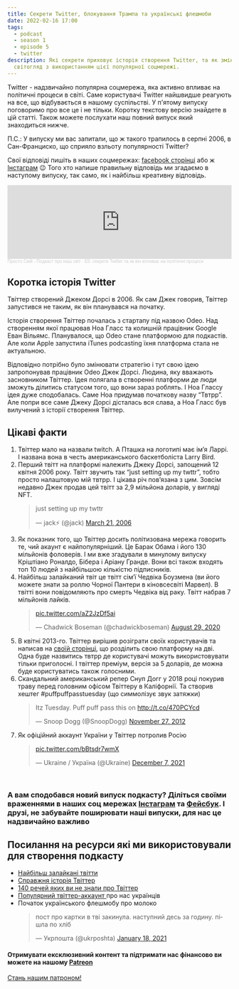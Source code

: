 ```yaml
---
title: Секрети Twitter, блокування Трампа та українські флешмоби
date: 2022-02-16 17:00
tags:
  - podcast
  - season 1
  - episode 5
  - twitter
description: Які секрети приховує історія створення Twitter, та як змінється наш
  світогляд з використанням цієї популярної соцмережі.
---
```

Twitter - надзвичайно популярна соцмережа, яка активно впливає на політичні процеси в світі. Саме користувачі Twitter найшвидше реагують на все, що відбувається в нашому суспільстві. У п'ятому випуску поговоримо про все це і не тільки. Коротку текстову версію знайдете в цій статті. Також можете послухати наш повний випуск який знаходиться нижче.

П.С.: У випуску ми вас запитали, що ж такого трапилось в серпні 2006, в Сан-Франциско, що сприяло взльоту популярності Twitter?

Свої відповіді пишіть в наших соцмережах: [facebook сторінці](https://www.facebook.com/groups/608828097078679) або ж [Інстаграм](https://www.instagram.com/prosto_svij_podcast/) 😉 Того хто напише правильну відповідь ми згадаємо в наступому випуску, так само, як і найбільш креативну відповідь.

<iframe width="100%" height="166" scrolling="no" frameborder="no" allow="autoplay" src="https://w.soundcloud.com/player/?url=https%3A//api.soundcloud.com/tracks/1215073279%3Fsecret_token%3Ds-Wa2tSbu1IYg&color=%23fccccc&auto_play=false&hide_related=true&show_comments=true&show_user=true&show_reposts=false&show_teaser=true"></iframe><div style="font-size: 10px; color: #cccccc;line-break: anywhere;word-break: normal;overflow: hidden;white-space: nowrap;text-overflow: ellipsis; font-family: Interstate,Lucida Grande,Lucida Sans Unicode,Lucida Sans,Garuda,Verdana,Tahoma,sans-serif;font-weight: 100;"><a href="https://soundcloud.com/prosto-svij" title="Просто Свій - Подкаст про наш світ" target="_blank" style="color: #cccccc; text-decoration: none;">Просто Свій - Подкаст про наш світ</a> · <a href="https://soundcloud.com/prosto-svij/e5-sekreti-twitter-ta-yak-vn-vpliva-na-poltichn-protsesi/s-Wa2tSbu1IYg" title="E5: секрети Twitter та як він впливає на політичні процеси" target="_blank" style="color: #cccccc; text-decoration: none;">E5: секрети Twitter та як він впливає на політичні процеси</a></div>

## Коротка історія Twitter

Твіттер створений Джеком Дорсі в 2006. Як сам Джек говорив, Твіттер запустився не таким, як він планувався на початку.

Історія створення Твіттер почалась з стартапу під назвою Odeo. Над створенням якої працював Ноа Гласс та колишній працівник Google Еван Вільямс. Планувалося, що Odeo стане платформою для подкастів. Але коли Apple запустила iTunes podcasting їхня платформа стала не актуальною.

Відповідно потрібно було змінювати стратегію і тут свою ідею запропонував працівник Odeo Джек Дорсі. Людина, яку вважають засновником Твіттер. Ідея полягала в створенні платформи де люди зможуть ділитись статусом того, що вони зараз роблять. І Ноа Глассу ідея дуже сподобалась. Саме Ноа придумав початкову назву “Твтрр”. Але попри все саме Джеку Дорсі дісталась вся слава, а Ноа Гласс був вилучений з історії створення Твіттер.

## Цікаві факти

1. Твіттер мало на назвали twitch. А Пташка на логотипі має ім’я Ларрі. І названа вона в честь американського баскетболіста Larry Bird.
2. Перший твітт на платформі належить Джеку Дорсі, запощений 12 квітня 2006 року. Твітт звучить так “just setting up my twttr”, тобто просто налаштовую мій твтрр. І цікава річ пов’язана з цим. Зовсім недавно Джек продав цей твітт за 2,9 мільйона доларів, у вигляді NFT. <blockquote class="twitter-tweet"><p lang="en" dir="ltr">just setting up my twttr</p>&mdash; jack⚡️ (@jack) <a href="https://twitter.com/jack/status/20?ref_src=twsrc%5Etfw">March 21, 2006</a></blockquote>
3. Як показник того, що Твіттер досить політизована мережа говорить те, чий акаунт є найпопулярніший. Це Барак Обама і його 130 мільйонів фоловерів. І ми вже згадували в минулому випуску Кріштіано Роналдо, Бібера і Аріану Гранде. Вони всі також входять топ 10 людей з найбільшою кількістю підписників.
4. Найбільш залайканий твіт це твітт сім’ї Чедвіка Боузмена (ви його можете знати за роллю Чорної Пантери в кіновсесвіті Марвел). В твітті вони повідомляють про смерть Чедвіка від раку. Твітт набрав 7 мільйонів лайків. <blockquote class="twitter-tweet"><p lang="und" dir="ltr"><a href="https://t.co/aZ2JzDf5ai">pic.twitter.com/aZ2JzDf5ai</a></p>&mdash; Chadwick Boseman (@chadwickboseman) <a href="https://twitter.com/chadwickboseman/status/1299530165463199747?ref_src=twsrc%5Etfw">August 29, 2020</a></blockquote>
5. В квітні 2013-го. Твіттер вирішив розіграти своїх користувачів та написав на [своїй сторінці](https://blog.twitter.com/official/en_us/a/2013/annncng-twttr.html), що розділить свою платформу на дві. Одна буде назвитись твтрр де користувачі можуть використовувати тільки приголосні. І твіттер преміум, версія за 5 доларів, де можна буде користуватись також голосними.
6. Скандальний американський репер Снуп Догг у 2018 році покурив траву перед головним офісом Твіттеру в Каліфорнії. Та створив хештег #puffpuffpasstuesday (що симмолізує звук затяжки)  <blockquote class="twitter-tweet"><p lang="en" dir="ltr">Itz Tuesday. Puff puff pass this on <a href="<<<<<<http://t.co/470PCYcd>>>>>>">http://t.co/470PCYcd</a></p>&mdash; Snoop Dogg (@SnoopDogg) <a href="https://twitter.com/SnoopDogg/status/273468495595986944?ref_src=twsrc%5Etfw">November 27, 2012</a></blockquote>
7. Як офіційний аккаунт України у Твіттер потролив Росію <blockquote class="twitter-tweet"><p lang="und" dir="ltr"><a href="https://t.co/bBtsdr7wmX">pic.twitter.com/bBtsdr7wmX</a></p>&mdash; Ukraine / Україна (@Ukraine) <a href="https://twitter.com/Ukraine/status/1468206078940823554?ref_src=twsrc%5Etfw">December 7, 2021</a></blockquote>

</br>

### А вам сподобався новий випуск подкасту? Діліться своїми враженнями в наших соц мережах [Інстаграм](https://www.instagram.com/prosto_svij_podcast/) та [Фейсбук](https://www.facebook.com/groups/608828097078679). І друзі, не забувайте поширювати наші випуски, для нас це надзвичайно важливо

## Посилання на ресурси які ми використовували для створення подкасту

* [Найбільш залайкані твітти](https://en.m.wikipedia.org/wiki/List_of_most-liked_tweets)
* [Справжня історія Твіттер](https://www.businessinsider.com/how-twitter-was-founded-2011-4)
* [140 речей яких ви не знали про Твіттер](https://www.cnbc.com/2014/03/21/140-things-you-dont-know-about-twitter.html)
* [Популярний твіттер-аккаунт ](<* https://twitter.com/iuwds_again/status/1493214541307686913?ref_src=twsrc%5Etfw>)про нас українців
* Початок українського флешмобу про молоко <blockquote class="twitter-tweet"><p lang="uk" dir="ltr">пост про картки в тві закинула. наступний десь за годину. пішла по хліб</p>&mdash; Укрпошта (@ukrposhta) <a href="https://twitter.com/ukrposhta/status/1351164695340843009?ref_src=twsrc%5Etfw">January 18, 2021</a></blockquote>

#### Отримувати ексклюзивний контент та підтримати нас фінансово ви можете на нашому [Patreon](https://www.patreon.com/bePatron?u=66578283 "Просто свій патреон")

<a href="https://www.patreon.com/bePatron?u=66578283" data-patreon-widget-type="become-patron-button">Стань нашим патроном!</a>